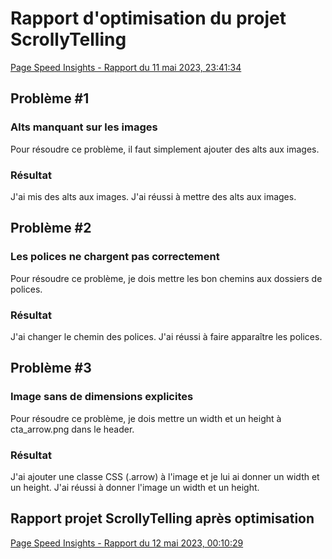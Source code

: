 # Rapport d'optimisation du projet ScrollyTelling
[Page Speed Insights - Rapport du 11 mai 2023, 23:41:34](https://pagespeed.web.dev/analysis/https-joeballls-github-io-do-quoc-huy-scrollytelling/ukapnmu1ul?form_factor=mobile)

## Problème #1
### Alts manquant sur les images
Pour résoudre ce problème, il faut simplement ajouter des alts aux images.
### Résultat
J'ai mis des alts aux images. J'ai réussi à mettre des alts aux images.

## Problème #2
### Les polices ne chargent pas correctement
Pour résoudre ce problème, je dois mettre les bon chemins aux dossiers de polices.
### Résultat
J'ai changer le chemin des polices. J'ai réussi à faire apparaître les polices.

## Problème #3
### Image sans de dimensions explicites
Pour résoudre ce problème, je dois mettre un width et un height à cta_arrow.png dans le header.
### Résultat
J'ai ajouter une classe CSS (.arrow) à l'image et je lui ai donner un width et un height. J'ai réussi à donner l'image un width et un height.

## Rapport projet ScrollyTelling après optimisation
[Page Speed Insights - Rapport du 12 mai 2023, 00:10:29](https://pagespeed.web.dev/analysis/https-joeballls-github-io-do-quoc-huy-scrollytelling/bcqxgi46ac?form_factor=desktop)
